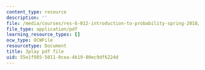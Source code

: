 ```yaml
---
content_type: resource
description: ''
file: /media/courses/res-6-012-introduction-to-probability-spring-2018/55e1f98550110cea4b1980ec9df6224d_HL7qwWvON4.pdf
file_type: application/pdf
learning_resource_types: []
ocw_type: OCWFile
resourcetype: Document
title: 3play pdf file
uid: 55e1f985-5011-0cea-4b19-80ec9df6224d
---
```

